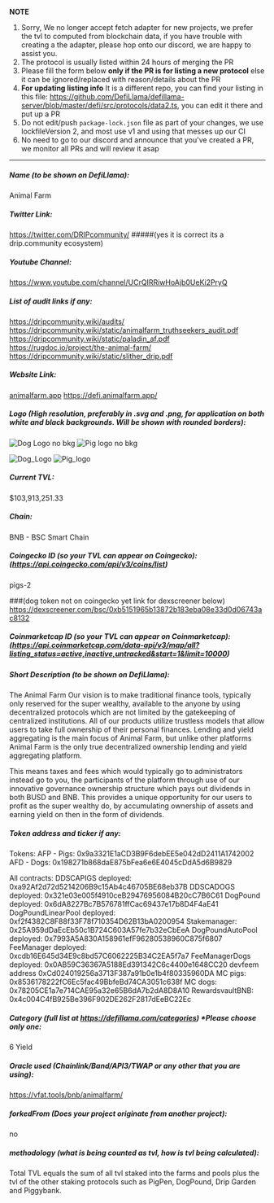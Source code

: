 **NOTE**

1. Sorry, We no longer accept fetch adapter for new projects, we prefer the tvl to computed from blockchain data, if you have trouble with creating a the adapter, please hop onto our discord, we are happy to assist you.
2. The protocol is usually listed within 24 hours of merging the PR
3. Please fill the form below  **only if the PR is for listing a new protocol** else it can be ignored/replaced with reason/details about the PR
4. **For updating listing info** It is a different repo, you can find your listing in this file: https://github.com/DefiLlama/defillama-server/blob/master/defi/src/protocols/data2.ts, you can  edit it there and put up a PR
5. Do not edit/push `package-lock.json` file as part of your changes, we use lockfileVersion 2, and most use v1 and using that messes up our CI
6. No need to go to our discord and announce that you've created a PR, we monitor all PRs and will review it asap

---
##### Name (to be shown on DefiLlama):
Animal Farm

##### Twitter Link:
https://twitter.com/DRIPcommunity/
#####(yes it is correct its a drip.community ecosystem)

##### Youtube Channel:
https://www.youtube.com/channel/UCrQIRRiwHoAjb0UeKi2PryQ

##### List of audit links if any:
https://dripcommunity.wiki/audits/
https://dripcommunity.wiki/static/animalfarm_truthseekers_audit.pdf
https://dripcommunity.wiki/static/paladin_af.pdf
https://rugdoc.io/project/the-animal-farm/
https://dripcommunity.wiki/static/slither_drip.pdf


##### Website Link:
[animalfarm.app](https://animalfarm.app/)
https://defi.animalfarm.app/

##### Logo (High resolution, preferably in .svg and .png, for application on both white and black backgrounds. Will be shown with rounded borders):

![Dog Logo no bkg](https://user-images.githubusercontent.com/117294375/199551875-c2897088-82b1-498d-b2d4-0e1c3ddbcafc.png)
![Pig logo no bkg](https://user-images.githubusercontent.com/117294375/199551882-ec48497f-3fd7-41f0-905b-49f575d8fbe0.png)

![Dog_Logo](https://user-images.githubusercontent.com/117294375/199553503-2496ea01-31d7-466e-ad4e-09bfc1cf57ee.svg)
![Pig_logo](https://user-images.githubusercontent.com/117294375/199553507-61f57c12-5d64-49eb-b17c-4dee5f074dd6.svg)





##### Current TVL:
$103,913,251.33

##### Chain:
BNB - BSC Smart Chain


##### Coingecko ID (so your TVL can appear on Coingecko): (https://api.coingecko.com/api/v3/coins/list)
pigs-2

###(dog token not on coingecko yet link for dexscreener below)
https://dexscreener.com/bsc/0xb5151965b13872b183eba08e33d0d06743ac8132


##### Coinmarketcap ID (so your TVL can appear on Coinmarketcap): (https://api.coinmarketcap.com/data-api/v3/map/all?listing_status=active,inactive,untracked&start=1&limit=10000)


##### Short Description (to be shown on DefiLlama):
The Animal Farm
Our vision is to make traditional finance tools, typically only reserved for the super wealthy, available to the anyone by using decentralized protocols which are not limited by the gatekeeping of centralized institutions. All of our products utilize trustless models that allow users to take full ownership of their personal finances. Lending and yield aggregating is the main focus of Animal Farm, but unlike other platforms Animal Farm is the only true decentralized ownership lending and yield aggregating platform.

This means taxes and fees which would typically go to administrators instead go to you, the participants of the platform through use of our innovative governance ownership structure which pays out dividends in both BUSD and BNB. This provides a unique opportunity for our users to profit as the super wealthy do, by accumulating ownership of assets and earning yield on then in the form of dividends.


##### Token address and ticker if any:
Tokens:
AFP - Pigs: 0x9a3321E1aCD3B9F6debEE5e042dD2411A1742002
AFD - Dogs: 0x198271b868daE875bFea6e6E4045cDdA5d6B9829

All contracts:
DDSCAPIGS deployed:  0xa92Af2d72d5214206B9c15Ab4c46705BE68eb37B
DDSCADOGS deployed:  0x321e03e005f4910ceB29476956084B20cC7B6C61
DogPound deployed: 0x6dA8227Bc7B576781ffCac69437e17b8D4F4aE41
DogPoundLinearPool deployed: 0xf2f4382C8F88f33F78f710354D62B13bA0200954
Stakemanager: 0x25A959dDaEcEb50c1B724C603A57fe7b32eCbEeA
DogPoundAutoPool deployed: 0x7993A5A830A158961efF96280538960C875f6807
FeeManager deployed: 0xcdb16E645d34E9c8bd57C6062225B34C2EA5f7a7
FeeManagerDogs deployed: 0x0AB59C36367A5188Ed391342C6c4400e1648CC20
devfeem address 0xCd024019256a3713F387a91b0e1b4f80335960DA
MC pigs: 0x8536178222fC6Ec5fac49BbfeBd74CA3051c638f
MC dogs: 0x78205CE1a7e714CAE95a32e65B6dA7b2dA8D8A10
RewardsvaultBNB: 0x4c004C4fB925Be396F902DE262F2817dEeBC22Ec


##### Category (full list at https://defillama.com/categories) *Please choose only one:
6
Yield

##### Oracle used (Chainlink/Band/API3/TWAP or any other that you are using):
https://vfat.tools/bnb/animalfarm/

##### forkedFrom (Does your project originate from another project):
no

##### methodology (what is being counted as tvl, how is tvl being calculated):
Total TVL equals the sum of all tvl staked into the farms and pools plus the tvl of the other staking protocols such as PigPen, DogPound, Drip Garden and Piggybank.
